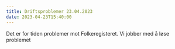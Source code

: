 ```yaml
---
title: Driftsproblemer 23.04.2023
date: 2023-04-23T15:40:00
---
```

Det er for tiden problemer mot Folkeregisteret. Vi jobber med å løse problemet
